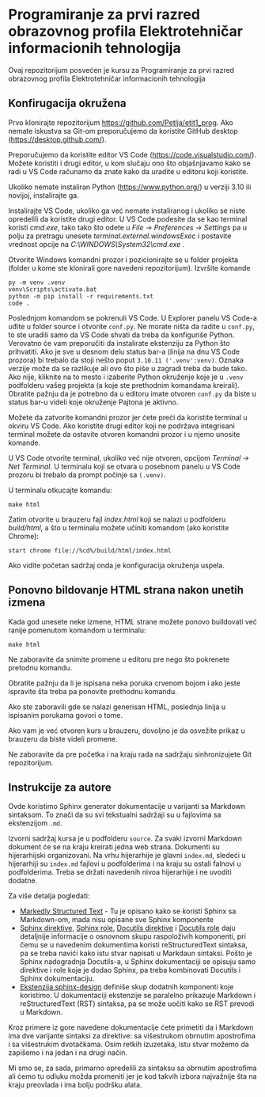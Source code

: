 # Programiranje za prvi razred obrazovnog profila Elektrotehničar informacionih tehnologija
Ovaj repozitorijum posvećen je kursu za Programiranje za prvi razred obrazovnog profila Elektrotehničar informacionih tehnologija



## Konfirugacija okružena

Prvo klonirajte repozitorijum https://github.com/Petlja/etit1_prog. Ako nemate iskustva sa Git-om preporučujemo da koristite GitHub desktop (https://desktop.github.com/).

Preporučujemo da koristite editor VS Code (https://code.visualstudio.com/). Možete koristiti i drugi editor, u kom slučaju ono što objašnjavamo kako se radi u VS Code računamo da znate kako da uradite u editoru koji koristite.

Ukoliko nemate instaliran Python (https://www.python.org/) u verziji 3.10 ili novijoj, instalirajte ga. 

Instalirajte VS Code, ukoliko ga već nemate instaliranog i ukoliko se niste opredelili da koristite drugi editor. U VS Code podesite da se kao terminal koristi *cmd.exe*, tako tako što odete u *File -> Preferences -> Settings* pa u polju za pretragu unesete *terminal.external.windowsExec* i postavite vrednost opcije na *C:\WINDOWS\System32\cmd.exe* .

Otvorite Windows komandni prozor i pozicionirajte se u folder projekta (folder u kome ste klonirali gore navedeni repozitorijum). Izvršite komande

```
py -m venv .venv
venv\Scripts\activate.bat
python -m pip install -r requirements.txt
code .
```

Poslednjom komandom se pokrenuli VS Code. U Explorer panelu VS Code-a uđite u folder source i otvorite `conf.py`. Ne morate ništa da radite u `conf.py`‚ to ste uradili samo da VS Code shvati da treba da konfiguriše Python. Verovatno će vam preporučiti da instalirate ekstenziju za Python što prihvatiti. Ako je sve u desnom delu status bar-a (linija na dnu VS Code prozora) bi trebalo da stoji nešto poput `3.10.11 ('.venv':venv)`. Oznaka verzije može da se razlikuje ali ovo što piše u zagradi treba da bude tako. Ako nije, kliknite na to mesto i izaberite Python okruženje koje je u `.venv` podfolderu vašeg projekta (a koje ste prethodnim komandama kreirali). Obratite pažnju da je potrebno da u editoru imate otvoren `conf.py` da biste u status bar-u videli koje okruženje Pajtona je aktivno. 

Možete da zatvorite komandni prozor jer ćete preći da koristite terminal u okviru VS Code. Ako koristite drugi editor koji ne podržava integrisani terminal možete da ostavite otvoren komandni prozor i u njemo unosite komande.

U VS Code otvorite terminal, ukoliko već nije otvoren, opcijom *Terminal -> Net Terminal*. U terminalu koji se otvara u posebnom panelu u VS Code prozoru bi trebalo da prompt počinje sa `(.venv)`. 


U terminalu otkucajte komandu:

```
make html
```

Zatim otvorite u brauzeru fajl *index.html* koji se nalazi u podfolderu *build/html*, a što u terminalu možete učiniti komandom (ako koristite Chrome):

```
start chrome file://%cd%/build/html/index.html 
```

Ako vidite početan sadržaj onda je konfiguracija okruženja uspela.

## Ponovno bildovanje HTML strana nakon unetih izmena

Kada god unesete neke izmene, HTML strane možete ponovo buildovati već ranije pomenutom komandom u terminalu:

```
make html
```

Ne zaboravite da snimite promene u editoru pre nego što pokrenete pretodnu komandu.

Obratite pažnju da li je ispisana neka poruka crvenom bojom i ako jeste ispravite šta treba pa ponovite prethodnu komandu.

Ako ste zaboravili gde se nalazi generisan HTML, poslednja linija u ispisanim porukama govori o tome.

Ako vam je već otvoren kurs u brauzeru, dovoljno je da osvežite prikaz u brauzeru da biste videli promene.

Ne zaboravite da pre početka i na kraju rada na sadržaju sinhronizujete Git repozitorijum.


## Instrukcije za autore

Ovde koristimo Sphinx generator dokumentacije u varijanti sa Markdown sintaksom. To znači da su svi tekstualni sadržaji su u fajlovima sa ekstenzijom `.md`.  

Izvorni sadržaj kursa je u podfolderu `source`. Za svaki izvorni Markdown dokument će se na kraju kreirati jedna web strana. Dokumenti su hijerarhijski organizovani. Na vrhu hijerarhije je glavni `index.md`, sledeći u hijerarhiji su `index.md` fajlovi u podfolderima i na kraju su ostali falnovi u podfolderima. Treba se držati navedenih nivoa hijerarhije i ne uvoditi dodatne. 

Za više detalja pogledati:

- [Markedly Structured Text](https://myst-parser.readthedocs.io/en/latest/index.html) - Tu je opisano kako se koristi Sphinx sa Markdown-om, mada nisu opisane sve Sphinx komponente
- [Sphinx direktive](https://www.sphinx-doc.org/en/master/usage/restructuredtext/directives.html), [Sphinx role](https://www.sphinx-doc.org/en/master/usage/restructuredtext/roles.html), [Docutils direktive](https://docutils.sourceforge.io/docs/ref/rst/directives.html) i [Docutils role](https://docutils.sourceforge.io/docs/ref/rst/roles.html) daju detaljnije informacije o osnovnom skupu raspoloživih komponenti, pri čemu se u navedenim dokumentima koristi reStructuredText sintaksa, pa se treba navići kako istu stvar napisati u Markdaun sintaksi. Pošto je Sphinx nadogradnja Docutils-a, u Sphinx dokumentaciji se opisuju samo direktive i role koje je dodao Sphinx, pa treba kombinovati Docutils i Sphinx dokumentaciju.
- [Ekstenzija sphinx-design](https://sphinx-design.readthedocs.io/en/latest/index.html) definiše skup dodatnih komponenti koje koristimo. U dokumentaciji ekstenzije se paralelno prikazuje Markdown i reStructuredText (RST) sintaksa, pa se može uočiti kako se RST prevodi u Markdown. 

Kroz primere iz gore navedene dokumentacije ćete primetiti da i Markdown ima dve varijante sintaksi za direktive: sa višestrukom obrnutim apostrofima i sa višestrukim dvotačkama. Osim retkih izuzetaka, istu stvar možemo da zapišemo i na jedan i na drugi način. 

Mi smo se, za sada, primarno opredelili za sintaksu sa obrnutim apostrofima ali ćemo tu odluku možda promeniti jer je kod takvih izbora najvažnije šta na kraju preovlada i ima bolju podršku alata.
